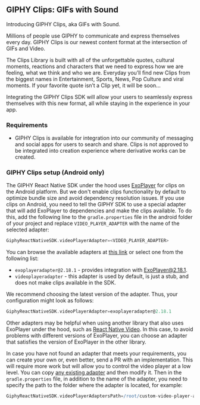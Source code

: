 ## GIPHY Clips: GIFs with Sound

Introducing GIPHY Clips, aka GIFs with Sound.

Millions of people use GIPHY to communicate and express themselves every day. GIPHY Clips is our newest content format
at the intersection of GIFs and Video.

The Clips Library is built with all of the unforgettable quotes, cultural moments, reactions and characters that we need
to express how we are feeling, what we think and who we are. Everyday you’ll find new Clips from the biggest names in
Entertainment, Sports, News, Pop Culture and viral moments. If your favorite quote isn’t a Clip yet, it will be soon...

Integrating the GIPHY Clips SDK will allow your users to seamlessly express themselves with this new format, all while
staying in the experience in your app.

### Requirements

- GIPHY Clips is available for integration into our community of messaging and social apps for users to search and
  share. Clips is not approved to be integrated into creation experience where derivative works can be created.

### GIPHY Clips setup (Android only)

The GIPHY React Native SDK under the hood uses [ExoPlayer](https://github.com/google/ExoPlayer) for clips on the Android
platform. But we don't enable clips
functionality by default to optimize bundle size and avoid dependency resolution issues. If you use clips on Android,
you need to tell the GIPHY SDK to use a special adapter that will add ExoPlayer to dependencies and make the clips
available. To do this, add the following line to the `gradle.properties` file in the android folder of your project and
replace `VIDEO_PLAYER_ADAPTER` with the name of the selected adapter:

```groovy
GiphyReactNativeSDK.videoPlayerAdapter=<VIDEO_PLAYER_ADAPTER>
```

You can browse the available adapters at [this link](../android/resources) or select one from the following list:

- `exoplayeradapter@2.18.1` - provides integration with [ExoPlayer@2.18.1](https://github.com/google/ExoPlayer/releases/tag/r2.18.1).
- `videoplayeradapter` - this adapter is used by default, is just a stub, and does not make clips available in the SDK.

We recommend choosing the latest version of the adapter. Thus, your configuration might look as follows:

```groovy
GiphyReactNativeSDK.videoPlayerAdapter=exoplayeradapter@2.18.1
```

Other adapters may be helpful when using another library that also uses ExoPlayer under the hood, such as [React Native
Video](https://github.com/react-native-video/react-native-video). In this case, to avoid problems with different
versions of ExoPlayer, you can choose an adapter that satisfies
the version of ExoPlayer in the other library.

In case you have not found an adapter that meets your requirements, you can create your own or, even better, send a PR
with an implementation. This will require more work but will allow you to control the video player at a low level. You
can copy [any existing adapter](../android/resources) and then modify it. Then in the `gradle.properties` file, in
addition to the name of the
adapter, you need to specify the path to the folder where the adapter is located, for example:

```groovy
GiphyReactNativeSDK.videoPlayerAdaptersPath=/root/custom-video-player-adapters/
```

